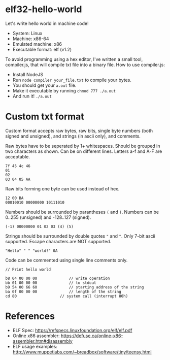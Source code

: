 # elf32-hello-world
Let's write hello world in machine code!

- System: Linux
- Machine: x86-64
- Emulated machine: x86
- Executable format: elf (v1.2)

To avoid programming using a hex editor, I've written a small tool, compiler.js, that will compile txt file into a binary file.
How to use compiler.js:

- Install NodeJS
- Run `node compiler your_file.txt` to compile your bytes.
- You should get your `a.out` file.
- Make it executable by running `chmod 777 ./a.out`
- And run it! `./a.out`

# Custom txt format

Custom format accepts raw bytes, raw bits, single byte numbers (both signed and unsigned), and strings (in ascii only), and comments.

Raw bytes have to be seperated by 1+ whitespaces. Should be grouped in two characters as shown. Can be on different lines. Letters a-f and A-F are acceptable.
```
7f 45 4c 46
01
02
03 04 05 AA
```

Raw bits forming one byte can be used instead of hex.
```
12 00 BA
00010010 00000000 10111010
```

Numbers should be surrounded by parantheses `(` and `)`. Numbers can be 0..255 (unsigned) and -128..127 (signed).
```
(-1) 00000000 01 02 03 (4) (5)
```

Strings should be surrounded by double quotes `"` and `"`. Only 7-bit ascii supported. Escape characters are NOT supported.
```
"Hello" " " "world!" 0A
```

Code can be commented using single line comments only.
```
// Print hello world

b8 04 00 00 00				// write operation
bb 01 00 00 00				// to stdout
b9 54 00 66 60				// starting address of the string
ba 0f 00 00 00				// length of the string
cd 80					// system call (interrupt 80h)
```

# References
- ELF Spec: https://refspecs.linuxfoundation.org/elf/elf.pdf
- Online x86 assembler: https://defuse.ca/online-x86-assembler.htm#disassembly
- ELF usage examples: http://www.muppetlabs.com/~breadbox/software/tiny/teensy.html

